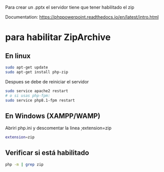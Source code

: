 





Para crear un .pptx el servidor tiene que tener habilitado el zip

Documentation: https://phppowerpoint.readthedocs.io/en/latest/intro.html

# para habilitar ZipArchive

## En linux
```bash
sudo apt-get update
sudo apt-get install php-zip
```

Despues se debe de reiniciar el servidor 

```bash
sudo service apache2 restart
# o si usas php-fpm:
sudo service php8.1-fpm restart
```

## En Windows (XAMPP/WAMP)

Abriri php.ini y descomentar la linea ;extension=zip

```bash
extension=zip
```

## Verificar si está habilitado

```bash
php -m | grep zip
```